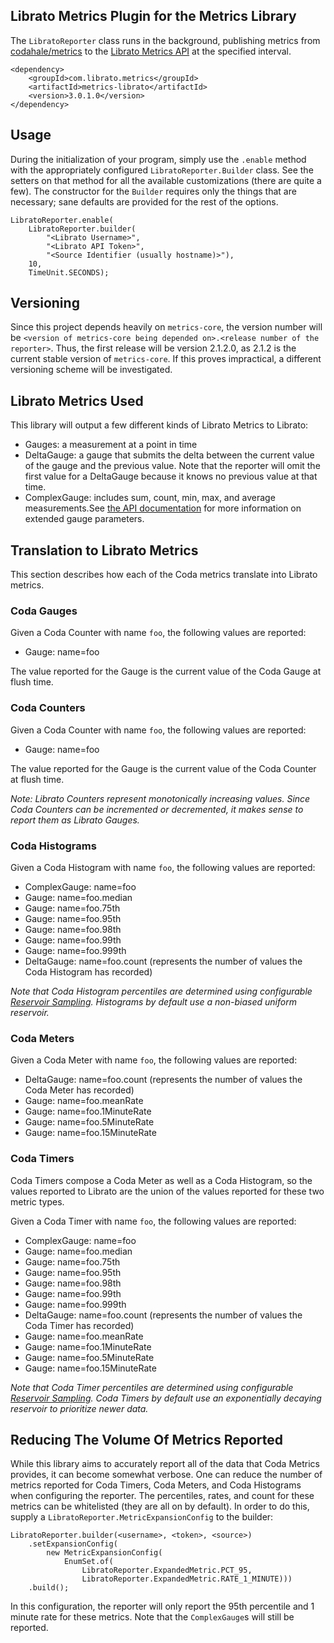 ## Librato Metrics Plugin for the Metrics Library

The `LibratoReporter` class runs in the background, publishing metrics from <a href="https://github.com/codahale/metrics">codahale/metrics</a> to the <a href="http://metrics.librato.com">Librato Metrics API</a> at the specified interval.

    <dependency>
        <groupId>com.librato.metrics</groupId>
        <artifactId>metrics-librato</artifactId>
        <version>3.0.1.0</version>
    </dependency>

## Usage

During the initialization of your program, simply use the `.enable` method with the appropriately configured `LibratoReporter.Builder` class. See the setters on that method for all the available customizations (there are quite a few). The constructor for the `Builder` requires only the things that are necessary; sane defaults are provided for the rest of the options.

    LibratoReporter.enable(
        LibratoReporter.builder(
            "<Librato Username>",
            "<Librato API Token>",
            "<Source Identifier (usually hostname)>"),
        10,
        TimeUnit.SECONDS);

## Versioning

Since this project depends heavily on `metrics-core`, the version number will be `<version of metrics-core being depended on>.<release number of the reporter>`. Thus, the first release will be version 2.1.2.0, as 2.1.2 is the current stable version of `metrics-core`. If this proves impractical, a different versioning scheme will be investigated.

## Librato Metrics Used

This library will output a few different kinds of Librato Metrics to Librato:

* Gauges: a measurement at a point in time
* DeltaGauge: a gauge that submits the delta between the current value of the gauge and the previous value. Note that the reporter will omit the first value for a DeltaGauge because it knows no previous value at that time.
* ComplexGauge: includes sum, count, min, max, and average measurements.See <a href="http://dev.librato.com/v1/post/metrics">the API documentation</a> for more information on extended gauge parameters.

## Translation to Librato Metrics

This section describes how each of the Coda metrics translate into Librato metrics. 

### Coda Gauges

Given a Coda Counter with name `foo`, the following values are reported:

* Gauge: name=foo

The value reported for the Gauge is the current value of the Coda Gauge at flush time.

### Coda Counters

Given a Coda Counter with name `foo`, the following values are reported:

* Gauge: name=foo

The value reported for the Gauge is the current value of the Coda Counter at flush time.

_Note: Librato Counters represent monotonically increasing values. Since Coda Counters can be incremented or decremented, it makes sense to report them as Librato Gauges._

### Coda Histograms

Given a Coda Histogram with name `foo`, the following values are reported:

* ComplexGauge: name=foo
* Gauge: name=foo.median
* Gauge: name=foo.75th
* Gauge: name=foo.95th
* Gauge: name=foo.98th
* Gauge: name=foo.99th
* Gauge: name=foo.999th
* DeltaGauge: name=foo.count (represents the number of values the Coda Histogram has recorded)

_Note that Coda Histogram percentiles are determined using configurable <a href="http://metrics.codahale.com/manual/core/#histograms">Reservoir Sampling</a>. Histograms by default use a non-biased uniform reservoir._

### Coda Meters

Given a Coda Meter with name `foo`, the following values are reported:

* DeltaGauge: name=foo.count (represents the number of values the Coda Meter has recorded)
* Gauge: name=foo.meanRate
* Gauge: name=foo.1MinuteRate
* Gauge: name=foo.5MinuteRate
* Gauge: name=foo.15MinuteRate

### Coda Timers

Coda Timers compose a Coda Meter as well as a Coda Histogram, so the values reported to Librato are the union of the values reported for these two metric types.

Given a Coda Timer with name `foo`, the following values are reported:

* ComplexGauge: name=foo
* Gauge: name=foo.median
* Gauge: name=foo.75th
* Gauge: name=foo.95th
* Gauge: name=foo.98th
* Gauge: name=foo.99th
* Gauge: name=foo.999th
* DeltaGauge: name=foo.count (represents the number of values the Coda Timer has recorded)
* Gauge: name=foo.meanRate
* Gauge: name=foo.1MinuteRate
* Gauge: name=foo.5MinuteRate
* Gauge: name=foo.15MinuteRate

_Note that Coda Timer percentiles are determined using configurable <a href="http://metrics.codahale.com/manual/core/#histograms">Reservoir Sampling</a>. Coda Timers by default use an exponentially decaying reservoir to prioritize newer data._

## Reducing The Volume Of Metrics Reported

While this library aims to accurately report all of the data that Coda Metrics provides, it can become somewhat verbose. One can reduce the number of metrics reported for Coda Timers, Coda Meters, and Coda Histograms when configuring the reporter. The percentiles, rates, and count for these metrics can be whitelisted (they are all on by default). In order to do this, supply a `LibratoReporter.MetricExpansionConfig` to the builder:

    LibratoReporter.builder(<username>, <token>, <source>)
        .setExpansionConfig(
            new MetricExpansionConfig(
                EnumSet.of(
                    LibratoReporter.ExpandedMetric.PCT_95,
                    LibratoReporter.ExpandedMetric.RATE_1_MINUTE)))
        .build();

In this configuration, the reporter will only report the 95th percentile and 1 minute rate for these metrics. Note that the `ComplexGauge`s will still be reported.



